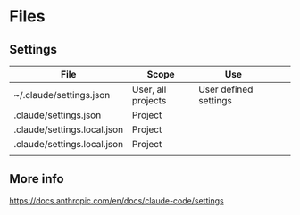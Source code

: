 # Files

## Settings

| File                        | Scope              | Use                   |   |   |
|-----------------------------|--------------------|-----------------------|---|---|
| ~/.claude/settings.json     | User, all projects | User defined settings |   |   |
| .claude/settings.json       | Project            |                       |   |   |
| .claude/settings.local.json | Project            |                       |   |   |
| .claude/settings.local.json | Project            |                       |   |   |
|                             |                    |                       |   |   |

## More info

<https://docs.anthropic.com/en/docs/claude-code/settings>
